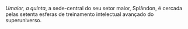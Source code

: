 *Umaior, a quinta*, a sede-central do seu setor maior, Splândon, é cercada pelas setenta esferas de treinamento intelectual avançado do superuniverso.
